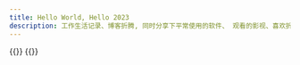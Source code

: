```yaml
---
title: Hello World, Hello 2023
description: 工作生活记录、博客折腾, 同时分享下平常使用的软件、 观看的影视、喜欢折腾的物品等~~
---
```

<div class="photo-home img-hide" view-image>
<script src="/js/photo.js"></script>
</div>
{{<memos>}}
{{<movies 4>}}
